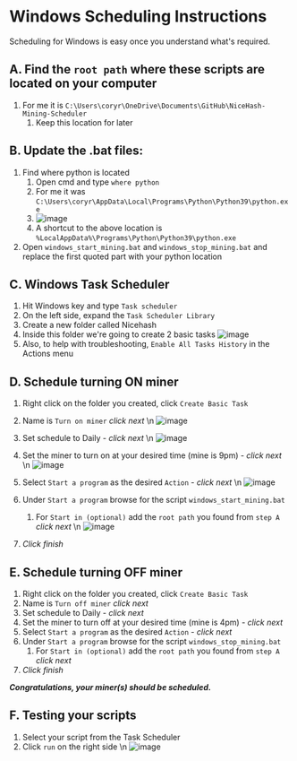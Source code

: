 # Windows Scheduling Instructions

Scheduling for Windows is easy once you understand what's required.

## A. Find the `root path` where these scripts are located on your computer
1. For me it is `C:\Users\coryr\OneDrive\Documents\GitHub\NiceHash-Mining-Scheduler`
   1. Keep this location for later

## B. Update the .bat files:
1. Find where python is located 
   1. Open cmd and type `where python`
   2. For me it was `C:\Users\coryr\AppData\Local\Programs\Python\Python39\python.exe`
   3. ![image](https://user-images.githubusercontent.com/3461713/152732529-2b469bcb-6780-4984-914d-788a579904a6.png)
   4. A shortcut to the above location is `%LocalAppData%\Programs\Python\Python39\python.exe`
2. Open `windows_start_mining.bat` and `windows_stop_mining.bat` and replace the first quoted part with your python location

## C. Windows Task Scheduler
1. Hit Windows key and type `Task scheduler`
2. On the left side, expand the `Task Scheduler Library`
3. Create a new folder called Nicehash
4. Inside this folder we're going to create 2 basic tasks ![image](https://user-images.githubusercontent.com/3461713/152732656-a7addf98-b7c8-441b-b1c7-f7e392666956.png)
5. Also, to help with troubleshooting, `Enable All Tasks History` in the Actions menu

## D. Schedule turning ON miner
1. Right click on the folder you created, click `Create Basic Task`
2. Name is `Turn on miner` *click next* \n ![image](https://user-images.githubusercontent.com/3461713/152732920-ae64448d-8644-4712-86c3-4bf63a10d60a.png)

3. Set schedule to Daily - *click next* \n ![image](https://user-images.githubusercontent.com/3461713/152732963-0d02b688-d605-4907-b9a5-9b1935cc9880.png)

4. Set the miner to turn on at your desired time (mine is 9pm) - *click next* \n ![image](https://user-images.githubusercontent.com/3461713/152733011-efbb6bf2-7b20-4da0-bb7c-840980c76181.png)

5. Select `Start a program` as the desired `Action` - *click next* \n ![image](https://user-images.githubusercontent.com/3461713/152733034-94bf6658-78c7-4e28-9b86-8ede6da48608.png)

6. Under `Start a program` browse for the script `windows_start_mining.bat`
   1. For `Start in (optional)` add the `root path` you found from `step A` *click next* \n ![image](https://user-images.githubusercontent.com/3461713/152733095-c3ae3852-80bf-4435-8eae-18fba68f1fa8.png)

7. *Click finish*

## E. Schedule turning OFF miner
1. Right click on the folder you created, click `Create Basic Task`
2. Name is `Turn off miner` *click next*
3. Set schedule to Daily - *click next*
4. Set the miner to turn off at your desired time (mine is 4pm) - *click next*
5. Select `Start a program` as the desired `Action` - *click next*
6. Under `Start a program` browse for the script `windows_stop_mining.bat`
   1. For `Start in (optional)` add the `root path` you found from `step A` *click next*
7. *Click finish*

***Congratulations, your miner(s) should be scheduled.***

## F. Testing your scripts
1. Select your script from the Task Scheduler
2. Click `run` on the right side \n ![image](https://user-images.githubusercontent.com/3461713/152733164-28981d85-803c-4e94-bc08-bea6fe7e7a61.png)

